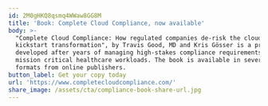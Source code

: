 ```yaml
---
id: 2M0gHKQ8qsmq4WWaw8GG8M
title: 'Book: Complete Cloud Compliance, now available'
body: >-
  "Complete Cloud Compliance: How regulated companies de-risk the cloud and
  kickstart transformation", by Travis Good, MD and Kris Gösser is a program
  developed after years of managing high-stakes compliance requirements across
  mission critical healthcare workloads. The book is available in several
  formats from online publishers.
button_label: Get your copy today
url: 'https://www.completecloudcompliance.com/'
share_image: /assets/cta/compliance-book-share-url.jpg
---
```


  